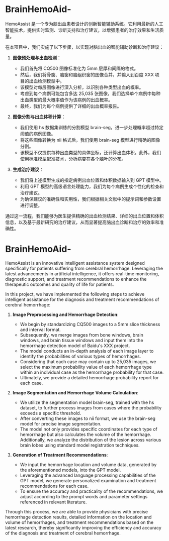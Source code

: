 # BrainHemoAid-
HemoAssist 是一个专为脑出血患者设计的创新智能辅助系统。它利用最新的人工智能技术，提供实时监测、诊断支持和治疗建议，以增强患者的治疗效果和生活质量。

在本项目中，我们实施了以下步骤，以实现对脑出血的智能辅助诊断和治疗建议：

1. **图像预处理与出血检测**：
   - 我们首先将 CQ500 图像标准化为 5mm 层厚和间隔的格式。
   - 然后，我们将骨窗、脑窗和脑组织窗的图像合并，并输入到百度 XXX 项目的出血检测模型中。
   - 该模型对每层图像进行深入分析，以识别各种类型出血的概率。
   - 考虑到每个病例可能包含多达 25,035 张图像，我们选择单个病例中每种出血类型的最大概率值作为该病例的出血概率。
   - 最终，我们为每个病例提供了详细的出血概率报告。

2. **图像分割与出血体积计算**：
   - 我们使用 hs 数据集训练的分割模型 brain-seg，进一步处理概率超过特定阈值的病例图像。
   - 将这些图像转换为 nii 格式后，我们使用 brain-seg 模型进行精确的图像分割。
   - 该模型不仅提供每种出血类型的具体坐标，还计算出血体积。此外，我们使用标准模型配准技术，分析病变在各个脑叶的分布。

3. **生成治疗建议**：
   - 我们将上述模型生成的指定病例出血位置和体积数据输入到 GPT 模型中。
   - 利用 GPT 模型的高级语言处理能力，我们为每个病例生成个性化的检查和治疗建议。
   - 为确保建议的准确性和实用性，我们根据相关文献中的提示词和参数设置进行调整。

通过这一流程，我们能够为医生提供精确的出血检测结果、详细的出血位置和体积信息，以及基于最新研究的治疗建议，从而显著提高脑出血诊断和治疗的效率和准确性。

# BrainHemoAid-
HemoAssist is an innovative intelligent assistance system designed specifically for patients suffering from cerebral hemorrhage. Leveraging the latest advancements in artificial intelligence, it offers real-time monitoring, diagnostic support, and treatment recommendations to enhance the therapeutic outcomes and quality of life for patients.

In this project, we have implemented the following steps to achieve intelligent assistance for the diagnosis and treatment recommendations of cerebral hemorrhage:

1. **Image Preprocessing and Hemorrhage Detection**:
   - We begin by standardizing CQ500 images to a 5mm slice thickness and interval format.
   - Subsequently, we merge images from bone windows, brain windows, and brain tissue windows and input them into the hemorrhage detection model of Baidu's XXX project.
   - The model conducts an in-depth analysis of each image layer to identify the probabilities of various types of hemorrhages.
   - Considering that each case may contain up to 25,035 images, we select the maximum probability value of each hemorrhage type within an individual case as the hemorrhage probability for that case.
   - Ultimately, we provide a detailed hemorrhage probability report for each case.

2. **Image Segmentation and Hemorrhage Volume Calculation**:
   - We utilize the segmentation model brain-seg, trained with the hs dataset, to further process images from cases where the probability exceeds a specific threshold.
   - After converting these images to nii format, we use the brain-seg model for precise image segmentation.
   - The model not only provides specific coordinates for each type of hemorrhage but also calculates the volume of the hemorrhage. Additionally, we analyze the distribution of the lesion across various brain lobes using standard model registration techniques.

3. **Generation of Treatment Recommendations**:
   - We input the hemorrhage location and volume data, generated by the aforementioned models, into the GPT model.
   - Leveraging the advanced language processing capabilities of the GPT model, we generate personalized examination and treatment recommendations for each case.
   - To ensure the accuracy and practicality of the recommendations, we adjust according to the prompt words and parameter settings referenced in relevant literature.

Through this process, we are able to provide physicians with precise hemorrhage detection results, detailed information on the location and volume of hemorrhages, and treatment recommendations based on the latest research, thereby significantly improving the efficiency and accuracy of the diagnosis and treatment of cerebral hemorrhage.

